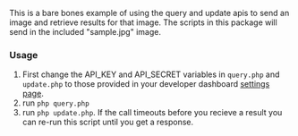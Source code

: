 This is a bare bones example of using the query and update apis to send an image and retrieve results for that image. The scripts in this package will send in the included "sample.jpg" image.

### Usage

1. First change the API_KEY and API_SECRET variables in `query.php` and `update.php` to those provided in your developer dashboard [settings page][1].
2. run `php query.php`
3. run `php update.php`. If the call timeouts before you recieve a result you can re-run this script until you get a response.

[1]: https://www.iqengines.com/dashboard/settings
